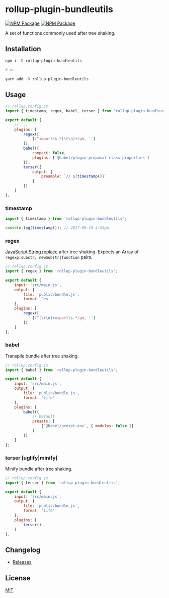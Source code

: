 # rollup-plugin-bundleutils

[![NPM Package][npm]][npm-url]
[![NPM Package][deepscan]][deepscan-url]

A set of functions commonly used after tree shaking.

## Installation

```sh
npm i -D rollup-plugin-bundleutils

# or

yarn add -D rollup-plugin-bundleutils
```

## Usage

```js
// rollup.config.js
import { timestamp, regex, babel, terser } from 'rollup-plugin-bundleutils';

export default {
    // ...
    plugins: [
        regex([
            [/^import\s.*[\r\n]+/gm, '']
        ]),
        babel({
            compact: false,
            plugins: ['@babel/plugin-proposal-class-properties']
        }),
        terser({
            output: {
                preamble: `// ${timestamp()}`
            }
        })
    ]
};
```

### timestamp

```js
import { timestamp } from 'rollup-plugin-bundleutils';

console.log(timestamp()); // 2017-09-19 4:55pm
```

### regex

[JavaScript String replace](https://developer.mozilla.org/en-US/docs/Web/JavaScript/Reference/Global_Objects/String/replace) after tree shaking. Expects an Array of `regexp|substr, newSubstr|function` pairs.

```js
// rollup.config.js
import { regex } from 'rollup-plugin-bundleutils';

export default {
    input: 'src/main.js',
    output: {
        file: 'public/bundle.js',
        format: 'es'
    },
    plugins: [
        regex([
            [/^[\r\n]+export\s.*/gm, '']
        ])
    ]
};
```

### babel

Transpile bundle after tree shaking.

```js
// rollup.config.js
import { babel } from 'rollup-plugin-bundleutils';

export default {
    input: 'src/main.js',
    output: {
        file: 'public/bundle.js',
        format: 'iife'
    },
    plugins: [
        babel({
            // Default
            presets: [
                ['@babel/preset-env', { modules: false }]
            ]
        })
    ]
};
```

### terser [uglify|minify]

Minify bundle after tree shaking.

```js
// rollup.config.js
import { terser } from 'rollup-plugin-bundleutils';

export default {
    input: 'src/main.js',
    output: {
        file: 'public/bundle.js',
        format: 'iife'
    },
    plugins: [
        terser()
    ]
};
```

## Changelog

* [Releases](https://github.com/pschroen/rollup-plugin-bundleutils/releases)

## License

[MIT](LICENSE)


[npm]: https://img.shields.io/npm/v/rollup-plugin-bundleutils.svg
[npm-url]: https://www.npmjs.com/package/rollup-plugin-bundleutils
[deepscan]: https://deepscan.io/api/teams/20020/projects/23506/branches/715192/badge/grade.svg
[deepscan-url]: https://deepscan.io/dashboard#view=project&tid=20020&pid=23506&bid=715192
